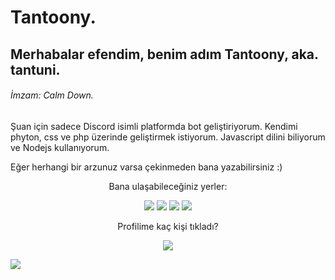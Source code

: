 # Tantoony.
## Merhabalar efendim, benim adım Tantoony, aka. tantuni.
###### İmzam: Calm Down.

Şuan için sadece Discord isimli platformda bot geliştiriyorum. Kendimi phyton, css ve php üzerinde geliştirmek istiyorum.
Javascript dilini biliyorum ve Nodejs kullanıyorum.

Eğer herhangi bir arzunuz varsa çekinmeden bana yazabilirsiniz :)
<!--
**Tantoony/Tantoony** is a ✨ _special_ ✨ repository because its `README.md` (this file) appears on your GitHub profile.

Here are some ideas to get you started:

- 🔭 I’m currently working on ...
- 🌱 I’m currently learning ...
- 👯 I’m looking to collaborate on ...
- 🤔 I’m looking for help with ...
- 💬 Ask me about ...
- 📫 How to reach me: ...
- 😄 Pronouns: ...
- ⚡ Fun fact: ...
-->


<p align = "center">
  Bana ulaşabileceğiniz yerler:
</p>

<p align = "center">
<a href="https://twitter.com/Tantoony_" target="_blank"><img src="https://img.shields.io/badge/twitter-%231DA1F2.svg?&style=for-the-badge&logo=twitter&logoColor=white"/></a>
<a href="https://discord.com/users/479293073549950997" target="_blank"><img src="https://img.shields.io/badge/discord-r89DA.svg?&color=7289da&style=for-the-badge&logo=discord&logoColor=white"/></a>
<a href="https://www.instagram.com/_tantoony/" target="_blank"><img src="https://img.shields.io/badge/instagram-%23E4405F.svg?&style=for-the-badge&logo=instagram&logoColor=white"/></a>
<a href="https://www.youtube.com/channel/UC90OJd6d7MrW2ipW0GWy1jg/featured" target="_blank"><img src="https://img.shields.io/badge/youtube-r89DA.svg?&color=ff0000&style=for-the-badge&logo=youtube&logoColor=white"/></a>
 </p>
<p align = "center">
 Profilime kaç kişi tıkladı?
</p>
<p align = "center">
<img src="https://profile-counter.glitch.me/{Tantoony}/count.svg" />
</p>
<a align="center">
  <img src="[[https://spotify-github-profile.vercel.app/api/view.svg?uid=bsa431plyu8hiphpc0ggbsa25&redirect=true][https://spotify-github-profile.vercel.app/api/view.svg?uid=bsa431plyu8hiphpc0ggbsa25&cover_image=true&theme=natemoo-re)]]" />
</a>
